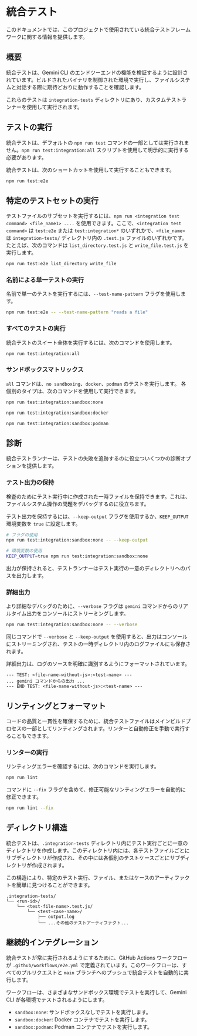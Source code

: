 # 統合テスト

このドキュメントでは、このプロジェクトで使用されている統合テストフレームワークに関する情報を提供します。

## 概要

統合テストは、Gemini CLI のエンドツーエンドの機能を検証するように設計されています。ビルドされたバイナリを制御された環境で実行し、ファイルシステムと対話する際に期待どおりに動作することを確認します。

これらのテストは `integration-tests` ディレクトリにあり、カスタムテストランナーを使用して実行されます。

## テストの実行

統合テストは、デフォルトの `npm run test` コマンドの一部としては実行されません。`npm run test:integration:all` スクリプトを使用して明示的に実行する必要があります。

統合テストは、次のショートカットを使用して実行することもできます。

```bash
npm run test:e2e
```

## 特定のテストセットの実行

テストファイルのサブセットを実行するには、`npm run <integration test command> <file_name1> ....` を使用できます。ここで、`<integration test command>` は `test:e2e` または `test:integration*` のいずれかで、`<file_name>` は `integration-tests/` ディレクトリ内の `.test.js` ファイルのいずれかです。たとえば、次のコマンドは `list_directory.test.js` と `write_file.test.js` を実行します。

```bash
npm run test:e2e list_directory write_file
```

### 名前による単一テストの実行

名前で単一のテストを実行するには、`--test-name-pattern` フラグを使用します。

```bash
npm run test:e2e -- --test-name-pattern "reads a file"
```

### すべてのテストの実行

統合テストのスイート全体を実行するには、次のコマンドを使用します。

```bash
npm run test:integration:all
```

### サンドボックスマトリックス

`all` コマンドは、`no sandboxing`、`docker`、`podman` のテストを実行します。
各個別のタイプは、次のコマンドを使用して実行できます。

```bash
npm run test:integration:sandbox:none
```

```bash
npm run test:integration:sandbox:docker
```

```bash
npm run test:integration:sandbox:podman
```

## 診断

統合テストランナーは、テストの失敗を追跡するのに役立ついくつかの診断オプションを提供します。

### テスト出力の保持

検査のためにテスト実行中に作成された一時ファイルを保持できます。これは、ファイルシステム操作の問題をデバッグするのに役立ちます。

テスト出力を保持するには、`--keep-output` フラグを使用するか、`KEEP_OUTPUT` 環境変数を `true` に設定します。

```bash
# フラグの使用
npm run test:integration:sandbox:none -- --keep-output

# 環境変数の使用
KEEP_OUTPUT=true npm run test:integration:sandbox:none
```

出力が保持されると、テストランナーはテスト実行の一意のディレクトリへのパスを出力します。

### 詳細出力

より詳細なデバッグのために、`--verbose` フラグは `gemini` コマンドからのリアルタイム出力をコンソールにストリーミングします。

```bash
npm run test:integration:sandbox:none -- --verbose
```

同じコマンドで `--verbose` と `--keep-output` を使用すると、出力はコンソールにストリーミングされ、テストの一時ディレクトリ内のログファイルにも保存されます。

詳細出力は、ログのソースを明確に識別するようにフォーマットされています。

```
--- TEST: <file-name-without-js>:<test-name> ---
... gemini コマンドからの出力 ...
--- END TEST: <file-name-without-js>:<test-name> ---
```

## リンティングとフォーマット

コードの品質と一貫性を確保するために、統合テストファイルはメインビルドプロセスの一部としてリンティングされます。リンターと自動修正を手動で実行することもできます。

### リンターの実行

リンティングエラーを確認するには、次のコマンドを実行します。

```bash
npm run lint
```

コマンドに `--fix` フラグを含めて、修正可能なリンティングエラーを自動的に修正できます。

```bash
npm run lint --fix
```

## ディレクトリ構造

統合テストは、`.integration-tests` ディレクトリ内にテスト実行ごとに一意のディレクトリを作成します。このディレクトリ内には、各テストファイルごとにサブディレクトリが作成され、その中には各個別のテストケースごとにサブディレクトリが作成されます。

この構造により、特定のテスト実行、ファイル、またはケースのアーティファクトを簡単に見つけることができます。

```
.integration-tests/
└── <run-id>/
    └── <test-file-name>.test.js/
        └── <test-case-name>/
            ├── output.log
            └── ...その他のテストアーティファクト...
```

## 継続的インテグレーション

統合テストが常に実行されるようにするために、GitHub Actions ワークフローが `.github/workflows/e2e.yml` で定義されています。このワークフローは、すべてのプルリクエストと `main` ブランチへのプッシュで統合テストを自動的に実行します。

ワークフローは、さまざまなサンドボックス環境でテストを実行して、Gemini CLI が各環境でテストされるようにします。

- `sandbox:none`: サンドボックスなしでテストを実行します。
- `sandbox:docker`: Docker コンテナでテストを実行します。
- `sandbox:podman`: Podman コンテナでテストを実行します。
